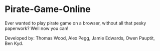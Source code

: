 # Pirate-Game-Online

Ever wanted to play pirate game on a browser, without all that pesky paperwork? Well now you can!

Developed by:
  Thomas Wood,
  Alex Pegg,
  Jamie Edwards,
  Owen Pauptit,
  Ben Kyd.
